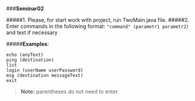 ###**Seminar02**

#####1. Please, for start work with project, run TwoMain.java file.
#####2. Enter commands in the following format:
`"command" (parametr1 parametr2)` and text if necessary

#####**Examples**:

```
echo (anyText)
ping (destination)
list
login (userName userPassword)
msg (destination messageText)
exit
```
> **Note:** parentheses do not need to enter.